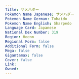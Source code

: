 ```yaml
---
﻿Title: サメハダー
Pokemon Name Japanese: サメハダー
Pokemon Name German: Tohaido
Pokemon Name English: Sharpedo
Language Card: Japanese
National Dex Number: 319
Region: Hoenn
Regional Form: false
Additional Form: false
Mega: false
Gigantamax: false
Cover: false
Link: 
Owned: 
---
```

